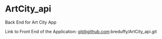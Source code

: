 # ArtCity_api
Back End for Art City App

Link to Front End of the Application: git@github.com:breduffy/ArtCity_api.git
